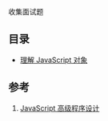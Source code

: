 收集面试题

## 目录

- [理解 JavaScript 对象](/docs/javascript-base-learn/理解JavaScript对象)

## 参考

1. [JavaScript 高级程序设计](https://book.douban.com/subject/10546125/)
